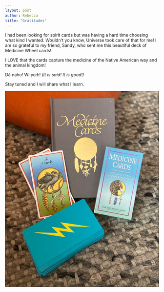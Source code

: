 ```yaml
---
layout: post
author: Rebecca
title: "Gratitudes"
---
```


I had been looking for spirit cards but was having a hard time choosing what kind I wanted. Wouldn't you know, Universe took care of that for me! I am so grateful to my friend, Sandy, who sent me this beautiful deck of Medicine Wheel cards!

I LOVE that the cards capture the medicine of the Native American way and the animal kingdom!

D&#259; n&#257;ho! Wi:yo:h! _(It is said! It is good!)_

Stay tuned and I will share what I learn. 

![Photo by Jonah Without the Whale](/images/2020-03-24_gratitudes.jpg)
